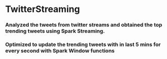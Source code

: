 # TwitterStreaming
### Analyzed the tweets from twitter streams and obtained the top trending tweets using Spark Streaming.
### Optimized to update the trending tweets with in last 5 mins for every second with Spark Window functions
